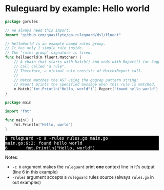 # Ruleguard by example: Hello world

```go
package gorules

// We always need this import.
import "github.com/quasilyte/go-ruleguard/dsl/fluent"

// helloWorld is an example named rules group.
// It has only 1 simple rule inside.
// The "rules group" signature is fixed.
func helloWorld(m fluent.Matcher) {
	// A chain that starts with Match() and ends with Report() (or Suggest)
	// call called "a rule".
	// Therefore, a minimal rule consists of Match+Report call.
	//
	// Match matches the AST using the gogrep pattern string;
	// Report prints the specified message when this rule is matched.
	m.Match(`fmt.Println("Hello, world")`).Report("found hello world")
}
```

```go
package main

import "fmt"

func main() {
	fmt.Println("Hello, world")
}
```

<pre style="color: white; background-color: black">
$ ruleguard -c 0 -rules rules.go main.go
main.go:6:2: found hello world
6		fmt.Println("Hello, world")
</pre>

Notes:
* `-c 0` argument makes the `ruleguard` print **one** context line in it's output (line 6 in this example)
* `-rules` argument accepts a `ruleguard` rules source (always `rules.go` in out examples)
